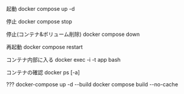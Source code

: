 起動
docker compose up -d

停止
docker compose stop

停止(コンテナ&ボリューム削除)
docker compose down

再起動
docker compose restart

コンテナ内部に入る
docker exec -i -t app bash


コンテナの確認
docker ps [-a]

???
docker-compose up -d --build
docker compose build --no-cache
